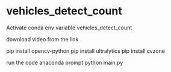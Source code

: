 # vehicles_detect_count
Activate conda env variable  vehicles_detect_count

download video from the link

pip install opencv-python
pip install ultralytics
pip install cvzone

run the code anaconda prompt
python main.py
